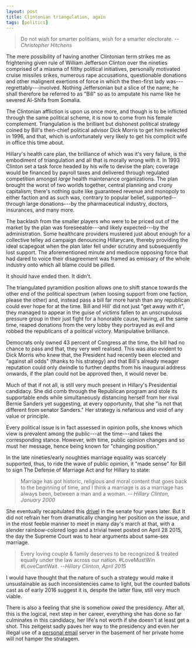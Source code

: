 ```yaml
---
layout: post
title: Clintonian triangulation, again
tags: [politics]
---
```


> Do not wish for smarter politians, wish for a smarter electorate.
> --<cite>Christopher Hitchens</cite>

The mere possibility of having another Clintonian term strikes me as frightening given rule of William Jefferson Clinton over the nineties comprised of a miasma of filthy political initiatives, personally motivated cruise missiles srikes, numerous rape accusations, questionable donations and other malignent exertions of force in which the then-first lady was---regrettably---involved. Nothing Jeffersonian but a slice of the name; he shall therefore be referred to as "Bill" so as to amputate his name like he severed Al-Shifa from Somalia.

The Clintonian affliction is upon us once more, and though is to be inflicted through the same political scheme, it is now to come from his female complement. Triangulation is the brilliant but dishonest political strategy coined by Bill's then-chief political advisor Dick Morris to get him reelected in 1996, and that, which is unfortunately very likely to get his complicit wife in office this time about.

Hillary's health care plan, the brilliance of which was it's very failure, is the embodiment of triangulation and all that is morally wrong with it. In 1993 Clinton set a task force headed by his wife to devise the plan; coverage would be financed by payroll taxes and delivered through regulated competition amongst *large* health maintenance organizations. The plan brought the worst of two worlds together, central planning and crony capitalism; there's nothing quite like guaranteed revenue and monopoly to either faction and as such was, contrary to popular belief, supported--through large donations---by the pharmaceutical industry, doctors, insurances, and many more. 

The backlash from the smaller players who were to be priced out of the market by the plan was foreseeable---and likely expected---by the administration. Some healthcare providers mustered just about enough for a collective telley ad campaign denouncing Hillarycare, thereby providing the ideal scapegoat when the plan later fell under scrutiny and subsequently lost support. The aforementioned minute and mediocre opposing force that had dared to voice their disagreement was framed as emissary of the whole industry onto which all blame could be pilled. 

It should have ended then. It didn't.

The triangulated pyramidion position allows one to shift stance towards the other end of the political spectrum (when loosing support from one faction, please the other) and, instead pass a bill far more harsh than any republican could ever hope for at the time. Bill and Hill' did not just "get away with it", they managed to appear in the guise of victims fallen to an unscrupulous pressure group in their just fight for a honorable cause, having, at the same time, reaped donations from the very lobby they portrayed as evil and robbed the republicans of a political victory. Manipulative brilliance.

Democrats only owned 43 percent of Congress at the time, the bill had no chance to pass and that, they very well realised. This was also evident to Dick Morris who knew that, the President had recently been elected and "against all odds" (thanks to his strategy) and that Bill's already meager reputation could only dwindle to further depths from his inaugural address onwards, if the plan could not be approved then, it would never be. 

Much of that if not all, is still very much present in Hillary's Presidential candidacy. She did comb through the Republican program and stole its supportable ends while simultaneously distancing herself from her rival Bernie Sanders yet suggesting, at every opportunity, that she "is not that different from senator Sanders." Her strategy is nefarious and void of any value or principle. 

Every political issue is in fact assessed in opinion polls, she knows which view is prevalent among the public---at the time---and takes the corresponding stance. However, with time, public opinion changes and so must her message, hence being known for "changing position." 

In the late nineties/early noughties marriage equality was scarcely supported, thus, to ride the wave of public opinion, it "made sense" for Bill to sign The Defense of Marriage Act and for Hillary to state:

> Marriage has got historic, religious and moral content that goes back to the beginning of time, and I think a marriage is as a marriage has always been, between a man and a woman.
> -- <cite>Hillary Clinton, January 2000</cite>

She eventually recapitulated this [drivel](https://www.youtube.com/watch?v=6I1-r1YgK9I) in the senate four years later. But It did not refrain her from dramatically changing her position on the issue, and in the most feeble manner to meet in many day's march at that, with a slender rainbow-colored logo and a trivial tweet posted on April 28 2015, the day the Supreme Court was to hear arguments about same-sex marriage.

> Every loving couple & family deserves to be recognized & treated equally under the law across our nation. #LoveMustWin #LoveCantWait.
> --<cite>Hillary Clinton, April 2015</cite>

I would have thought that the nature of such a strategy would make it unsustainable as such inconsistencies came to light, but the counted ballots cast as of early 2016 suggest it is, despite the latter flaw, still very much viable. 

There is also a feeling that she is somehow *owed* the presidency. After all, this is the logical, next step in her career, everything she has done so far culminates in this candidacy, her life's not worth if she doesn't at least get a shot. This zeitgeist sadly paves her way to the presidency and even her illegal use of a [personal email](https://github.com/JohnCoene/rodham) server in the basement of her private home will not hamper the stratagem.
